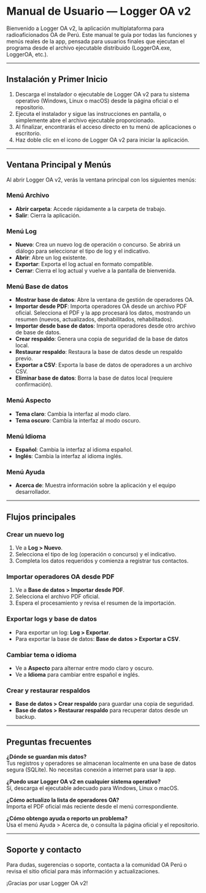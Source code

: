 # Manual de Usuario — Logger OA v2

Bienvenido a Logger OA v2, la aplicación multiplataforma para radioaficionados OA de Perú. Este manual te guía por todas las funciones y menús reales de la app, pensada para usuarios finales que ejecutan el programa desde el archivo ejecutable distribuido (LoggerOA.exe, LoggerOA, etc.).

---

## Instalación y Primer Inicio

1. Descarga el instalador o ejecutable de Logger OA v2 para tu sistema operativo (Windows, Linux o macOS) desde la página oficial o el repositorio.
2. Ejecuta el instalador y sigue las instrucciones en pantalla, o simplemente abre el archivo ejecutable proporcionado.
3. Al finalizar, encontrarás el acceso directo en tu menú de aplicaciones o escritorio.
4. Haz doble clic en el icono de Logger OA v2 para iniciar la aplicación.

---

## Ventana Principal y Menús

Al abrir Logger OA v2, verás la ventana principal con los siguientes menús:

### Menú Archivo
- **Abrir carpeta**: Accede rápidamente a la carpeta de trabajo.
- **Salir**: Cierra la aplicación.

### Menú Log
- **Nuevo**: Crea un nuevo log de operación o concurso. Se abrirá un diálogo para seleccionar el tipo de log y el indicativo.
- **Abrir**: Abre un log existente.
- **Exportar**: Exporta el log actual en formato compatible.
- **Cerrar**: Cierra el log actual y vuelve a la pantalla de bienvenida.

### Menú Base de datos
- **Mostrar base de datos**: Abre la ventana de gestión de operadores OA.
- **Importar desde PDF**: Importa operadores OA desde un archivo PDF oficial. Selecciona el PDF y la app procesará los datos, mostrando un resumen (nuevos, actualizados, deshabilitados, rehabilitados).
- **Importar desde base de datos**: Importa operadores desde otro archivo de base de datos.
- **Crear respaldo**: Genera una copia de seguridad de la base de datos local.
- **Restaurar respaldo**: Restaura la base de datos desde un respaldo previo.
- **Exportar a CSV**: Exporta la base de datos de operadores a un archivo CSV.
- **Eliminar base de datos**: Borra la base de datos local (requiere confirmación).

### Menú Aspecto
- **Tema claro**: Cambia la interfaz al modo claro.
- **Tema oscuro**: Cambia la interfaz al modo oscuro.

### Menú Idioma
- **Español**: Cambia la interfaz al idioma español.
- **Inglés**: Cambia la interfaz al idioma inglés.

### Menú Ayuda
- **Acerca de**: Muestra información sobre la aplicación y el equipo desarrollador.

---

## Flujos principales

### Crear un nuevo log
1. Ve a **Log > Nuevo**.
2. Selecciona el tipo de log (operación o concurso) y el indicativo.
3. Completa los datos requeridos y comienza a registrar tus contactos.

### Importar operadores OA desde PDF
1. Ve a **Base de datos > Importar desde PDF**.
2. Selecciona el archivo PDF oficial.
3. Espera el procesamiento y revisa el resumen de la importación.

### Exportar logs y base de datos
- Para exportar un log: **Log > Exportar**.
- Para exportar la base de datos: **Base de datos > Exportar a CSV**.

### Cambiar tema o idioma
- Ve a **Aspecto** para alternar entre modo claro y oscuro.
- Ve a **Idioma** para cambiar entre español e inglés.

### Crear y restaurar respaldos
- **Base de datos > Crear respaldo** para guardar una copia de seguridad.
- **Base de datos > Restaurar respaldo** para recuperar datos desde un backup.

---

## Preguntas frecuentes

**¿Dónde se guardan mis datos?**  
Tus registros y operadores se almacenan localmente en una base de datos segura (SQLite). No necesitas conexión a internet para usar la app.

**¿Puedo usar Logger OA v2 en cualquier sistema operativo?**  
Sí, descarga el ejecutable adecuado para Windows, Linux o macOS.

**¿Cómo actualizo la lista de operadores OA?**  
Importa el PDF oficial más reciente desde el menú correspondiente.

**¿Cómo obtengo ayuda o reporto un problema?**  
Usa el menú Ayuda > Acerca de, o consulta la página oficial y el repositorio.

---

## Soporte y contacto

Para dudas, sugerencias o soporte, contacta a la comunidad OA Perú o revisa el sitio oficial para más información y actualizaciones.

¡Gracias por usar Logger OA v2!

